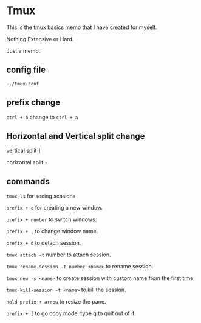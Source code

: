 # Tmux

This is the tmux basics memo that I have created for myself. 

Nothing Extensive or Hard.

Just a memo.

## config file
```~./tmux.conf```

## prefix change

```ctrl + b``` change to ```ctrl + a``` 

## Horizontal and Vertical split change

vertical split ```|```

horizontal split ```-```

## commands
```tmux ls``` for seeing sessions

```prefix + c``` for creating a new window.

```prefix + number``` to switch windows.

```prefix + ,``` to change window name.

```prefix + d``` to detach session. 

```tmux attach -t``` number to attach session.

```tmux rename-session -t number <name>``` to rename session.

```tmux new -s <name>``` to create session with custom name from the first time.

```tmux kill-session -t <name>``` to kill the session.

```hold prefix + arrow``` to resize the pane.

```prefix + [``` to go copy mode. type q to quit out of it. 
